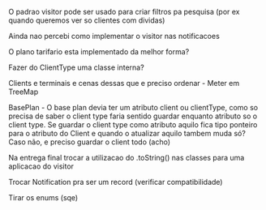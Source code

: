 O padrao visitor pode ser usado para criar filtros pa pesquisa (por ex quando queremos ver so clientes com dividas)

Ainda nao percebi como implementar o visitor nas notificacoes

O plano tarifario esta implementado da melhor forma?

Fazer do ClientType uma classe interna?

Clients e terminais e cenas dessas que e preciso ordenar - Meter em TreeMap

BasePlan - O base plan devia ter um atributo client ou clientType, como so precisa de saber o client
type faria sentido guardar enquanto atributo so o client type. Se guardar o client type como atributo aquilo
fica tipo ponteiro para o atributo do Client e quando o atualizar aquilo tambem muda só? Caso não, e preciso guardar
o client todo (acho)

Na entrega final trocar a utilizacao do .toString() nas classes para uma aplicacao do visitor

Trocar Notification pra ser um record (verificar compatibilidade)

Tirar os enums (sqe)